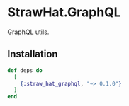 # StrawHat.GraphQL

GraphQL utils.

## Installation

```elixir
def deps do
  [
    {:straw_hat_graphql, "~> 0.1.0"}
  ]
end
```
